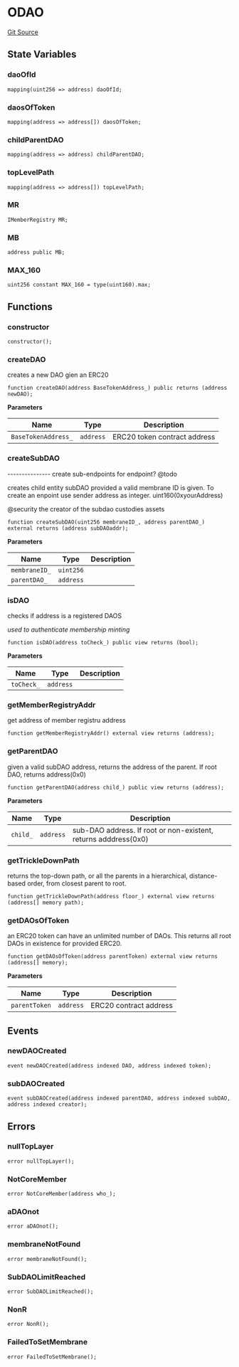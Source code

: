 # ODAO
[Git Source](https://github.com/parseb/WalllaW/blob/9e3aa1f94078a6f713d193fa93b20149519f722a/src/oDAO.sol)


## State Variables
### daoOfId

```solidity
mapping(uint256 => address) daoOfId;
```


### daosOfToken

```solidity
mapping(address => address[]) daosOfToken;
```


### childParentDAO

```solidity
mapping(address => address) childParentDAO;
```


### topLevelPath

```solidity
mapping(address => address[]) topLevelPath;
```


### MR

```solidity
IMemberRegistry MR;
```


### MB

```solidity
address public MB;
```


### MAX_160

```solidity
uint256 constant MAX_160 = type(uint160).max;
```


## Functions
### constructor


```solidity
constructor();
```

### createDAO

creates a new DAO gien an ERC20


```solidity
function createDAO(address BaseTokenAddress_) public returns (address newDAO);
```
**Parameters**

|Name|Type|Description|
|----|----|-----------|
|`BaseTokenAddress_`|`address`|ERC20 token contract address|


### createSubDAO

--------------- create sub-endpoints for endpoint? @todo

creates child entity subDAO provided a valid membrane ID is given. To create an enpoint use sender address as integer. uint160(0xyourAddress)

@security the creator of the subdao custodies assets


```solidity
function createSubDAO(uint256 membraneID_, address parentDAO_) external returns (address subDAOaddr);
```
**Parameters**

|Name|Type|Description|
|----|----|-----------|
|`membraneID_`|`uint256`||
|`parentDAO_`|`address`||


### isDAO

checks if address is a registered DAOS

*used to authenticate membership minting*


```solidity
function isDAO(address toCheck_) public view returns (bool);
```
**Parameters**

|Name|Type|Description|
|----|----|-----------|
|`toCheck_`|`address`||


### getMemberRegistryAddr

get address of member registru address


```solidity
function getMemberRegistryAddr() external view returns (address);
```

### getParentDAO

given a valid subDAO address, returns the address of the parent. If root DAO, returns address(0x0)


```solidity
function getParentDAO(address child_) public view returns (address);
```
**Parameters**

|Name|Type|Description|
|----|----|-----------|
|`child_`|`address`|sub-DAO address. If root or non-existent, returns adddress(0x0)|


### getTrickleDownPath

returns the top-down path, or all the parents in a hierarchical, distance-based order, from closest parent to root.


```solidity
function getTrickleDownPath(address floor_) external view returns (address[] memory path);
```

### getDAOsOfToken

an ERC20 token can have an unlimited number of DAOs. This returns all root DAOs in existence for provided ERC20.


```solidity
function getDAOsOfToken(address parentToken) external view returns (address[] memory);
```
**Parameters**

|Name|Type|Description|
|----|----|-----------|
|`parentToken`|`address`|ERC20 contract address|


## Events
### newDAOCreated

```solidity
event newDAOCreated(address indexed DAO, address indexed token);
```

### subDAOCreated

```solidity
event subDAOCreated(address indexed parentDAO, address indexed subDAO, address indexed creator);
```

## Errors
### nullTopLayer

```solidity
error nullTopLayer();
```

### NotCoreMember

```solidity
error NotCoreMember(address who_);
```

### aDAOnot

```solidity
error aDAOnot();
```

### membraneNotFound

```solidity
error membraneNotFound();
```

### SubDAOLimitReached

```solidity
error SubDAOLimitReached();
```

### NonR

```solidity
error NonR();
```

### FailedToSetMembrane

```solidity
error FailedToSetMembrane();
```

